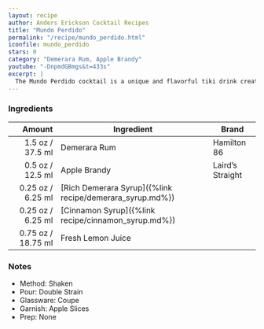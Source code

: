 ```yaml
---
layout: recipe
author: Anders Erickson Cocktail Recipes
title: "Mundo Perdido"
permalink: "/recipe/mundo_perdido.html"
iconfile: mundo_perdido
stars: 0
category: "Demerara Rum, Apple Brandy"
youtube: "-DnpmdGBmgs&t=433s"
excerpt: |
  The Mundo Perdido cocktail is a unique and flavorful tiki drink created by Jeff Beachbum Berry. It features a combination of dark rum, apple brandy, lemon juice, cinnamon syrup, and demerara syrup. The name "Mundo Perdido" translates to "Lost World" in Spanish, hinting at the cocktail's exotic and mysterious nature.
---
```


### Ingredients

|  Amount | Ingredient                                               | Brand            |
| ------: | -------------------------------------------------------- | ---------------- |
|  1.5 oz / 37.5 ml | Demerara Rum                                             | Hamilton 86      |
|  0.5 oz / 12.5 ml | Apple Brandy                                             | Laird’s Straight |
| 0.25 oz / 6.25 ml | [Rich Demerara Syrup]({%link recipe/demerara_syrup.md%}) |
| 0.25 oz / 6.25 ml | [Cinnamon Syrup]({%link recipe/cinnamon_syrup.md%})      |
| 0.75 oz / 18.75 ml | Fresh Lemon Juice                                        |

### Notes

- Method: Shaken
- Pour: Double Strain
- Glassware: Coupe
- Garnish: Apple Slices
- Prep: None
